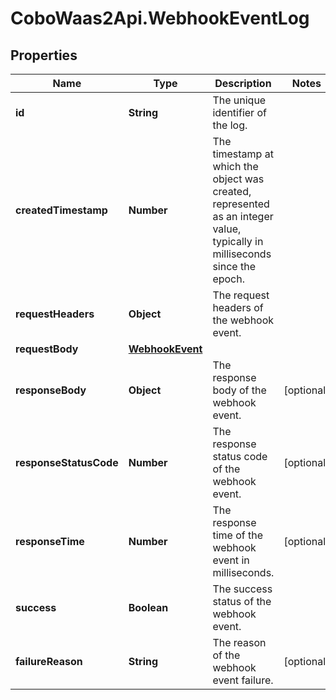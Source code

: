 # CoboWaas2Api.WebhookEventLog

## Properties

Name | Type | Description | Notes
------------ | ------------- | ------------- | -------------
**id** | **String** | The unique identifier of the log. | 
**createdTimestamp** | **Number** | The timestamp at which the object was created, represented as an integer value, typically in milliseconds since the epoch. | 
**requestHeaders** | **Object** | The request headers of the webhook event. | 
**requestBody** | [**WebhookEvent**](WebhookEvent.md) |  | 
**responseBody** | **Object** | The response body of the webhook event. | [optional] 
**responseStatusCode** | **Number** | The response status code of the webhook event. | [optional] 
**responseTime** | **Number** | The response time of the webhook event in milliseconds. | [optional] 
**success** | **Boolean** | The success status of the webhook event. | 
**failureReason** | **String** | The reason of the webhook event failure. | [optional] 


